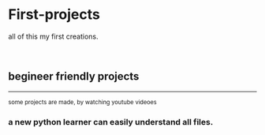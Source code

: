 # First-projects
all of this my first creations.


<br/>

## begineer friendly projects
<hr/>

<sub> some projects are made, by watching youtube videoes <sub/>   
### a new python learner can easily understand all files. 

<br/>

